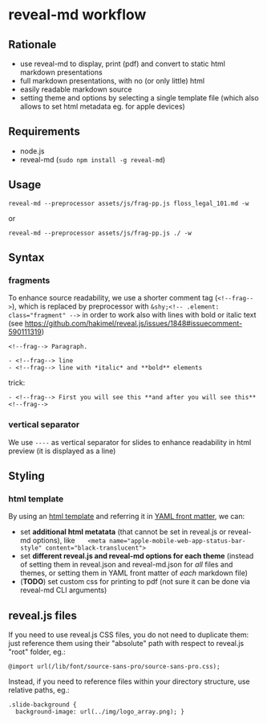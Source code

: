 # reveal-md workflow

## Rationale

- use reveal-md to display, print (pdf) and convert to static html markdown presentations
- full markdown presentations, with no (or only little) html
- easily readable markdown source 
- setting theme and options by selecting a single template file (which also allows to set html metadata eg. for apple devices)

## Requirements

- node.js
- reveal-md (`sudo npm install -g reveal-md`)

## Usage

`reveal-md --preprocessor assets/js/frag-pp.js floss_legal_101.md -w`

or

`reveal-md --preprocessor assets/js/frag-pp.js ./ -w`


## Syntax

### fragments

To enhance source readability, we use a shorter comment tag (`<!--frag-->`), which is replaced by preprocessor with `&shy;<!-- .element: class="fragment" -->` in order to work also with lines with bold or italic text (see <https://github.com/hakimel/reveal.js/issues/1848#issuecomment-590111319>)

```
<!--frag--> Paragraph.

- <!--frag--> line
- <!--frag--> line with *italic* and **bold** elements
```

trick:
```
- <!--frag--> First you will see this **and after you will see this** <!--frag-->
```

### vertical separator

We use `----` as vertical separator for slides to enhance readability in html preview (it is displayed as a line)

## Styling

### html template

By using an [html template](assets/theme/array_white.html) and referring it in [YAML front matter](floss_legal_101.md), we can:

- set **additional html metatata** (that cannot be set in reveal.js or reveal-md options), like `	<meta name="apple-mobile-web-app-status-bar-style" content="black-translucent">`
- set **different reveal.js and reveal-md options for each theme** (instead of setting them in reveal.json and reveal-md.json for *all* files and themes, or setting them in YAML front matter of *each* markdown file)
- (**TODO**) set custom css for printing to pdf (not sure it can be done via reveal-md CLI arguments)

## reveal.js files 

If you need to use reveal.js CSS files, you do not need to duplicate them: just reference them using their "absolute" path with respect to reveal.js "root" folder, eg.:

```
@import url(/lib/font/source-sans-pro/source-sans-pro.css);
```

Instead, if you need to reference files within your directory structure, use relative paths, eg.:

```
.slide-background {
  background-image: url(../img/logo_array.png); }
```



